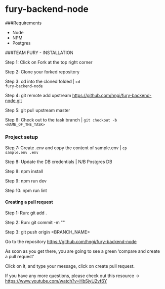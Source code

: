 # fury-backend-node

###Requirements
<ul>
    <li>Node</li>
    <li>NPM</li>
    <li>Postgres</li>
</ul>

###TEAM FURY - INSTALLATION

Step 1: Click on Fork at the top right corner

Step 2: Clone your forked repository

Step 3: cd into the cloned folded | <code>cd fury-backend-node</code>

Step 4: git remote add upstream https://github.com/hngi/fury-backend-node.git

Step 5: git pull upstream master

Step 6: Check out to the task branch | <code>git checkout -b <NAME_OF_THE_TASK></code>



### Project setup

Step 7: Create .env and copy the content of sample.env | <code>cp sample.env .env </code>

Step 8: Update the DB credentials | N/B Postgres DB

Step 8: npm install

Step 9: npm run dev

Step 10: npm run lint


#### Creating a pull request

Step 1: Run: git add .

Step 2: Run: git commit -m "<COMMIT MESSAGE>"

Step 3: git push origin <BRANCH_NAME>

Go to the repository https://github.com/hngi/fury-backend-node

As soon as you get there, you are going to see a green ‘compare and create a pull request’

Click on it, and type your message, click on create pull request.

If you have any more questions, please check out this resource -> https://www.youtube.com/watch?v=HbSjyU2vf6Y




